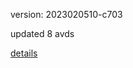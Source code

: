 version: 2023020510-c703

updated 8 avds

[details](https://github.com/0x74f917491bfa7ebfa379/ali_avd_db/blob/master/change_log/2023/02/05/10/c703.txt)